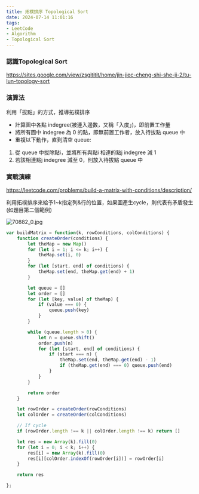 ```yaml
---
title: 拓樸排序 Topological Sort
date: 2024-07-14 11:01:16
tags: 
- LeetCode
- Algorithm
- Topological Sort
---
```

### 認識Topological Sort

https://sites.google.com/view/zsgititit/home/jin-jiec-cheng-shi-she-ji-2/tu-lun-topology-sort

### 演算法

利用「拔點」的方式，推導拓樸排序

- 計算圖中各點 indegree(被連入邊數，又稱「入度」)，即前置工作量
- 將所有圖中 indegree 為 0 的點，即無前置工作者，放入待拔點 queue 中
- 重複以下動作，直到清空 queue:
1. 從 queue 中拔除點i，並將所有與點i 相連的點j indegree 減 1
2. 若該相連點j indegree 減至 0，則放入待拔點 queue 中

### 實戰演練

https://leetcode.com/problems/build-a-matrix-with-conditions/description/

利用拓樸排序來給予1~k指定列&行的位置，如果圖產生cycle，則代表有矛盾發生(如題目第二個範例)

![70882_0.jpg](1.jpg)

```jsx
var buildMatrix = function(k, rowConditions, colConditions) {
    function createOrder(conditions) {
        let theMap = new Map()
        for (let i = 1; i <= k; i++) {
            theMap.set(i, 0)
        }
        for (let [start, end] of conditions) {
            theMap.set(end, theMap.get(end) + 1)
        }

        let queue = []
        let order = []
        for (let [key, value] of theMap) {
            if (value === 0) {
                queue.push(key)
            }
        }

        while (queue.length > 0) {
            let n = queue.shift()
            order.push(n)
            for (let [start, end] of conditions) {
                if (start === n) {
                    theMap.set(end, theMap.get(end) - 1)
                    if (theMap.get(end) === 0) queue.push(end)
                }
            }
        }

        return order
    }

    let rowOrder = createOrder(rowConditions)
    let colOrder = createOrder(colConditions)

    // If cycle
    if (rowOrder.length !== k || colOrder.length !== k) return []

    let res = new Array(k).fill(0)
    for (let i = 0; i < k; i++) {
        res[i] = new Array(k).fill(0)
        res[i][colOrder.indexOf(rowOrder[i])] = rowOrder[i]
    }

    return res

};
```
